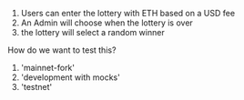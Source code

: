 1. Users can enter the lottery with ETH based on a USD fee
2. An Admin will choose when the lottery is over
3. the lottery will select a random winner

How do we want to test this?

1. 'mainnet-fork'
2. 'development with mocks'
3. 'testnet'
